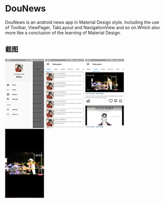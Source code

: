 # DouNews
DouNews is an android news app in Material Design style. Including the use of Toolbar, ViewPager, TabLayout and NavigationView and so on.Which also more like a conclusion of the learning of Material Design.

## 截图

<img src="https://github.com/SteveJChao/DouNews/blob/master/screenshot/drawer.png" width="25%" height="25%" />
<img src="https://github.com/SteveJChao/DouNews/blob/master/screenshot/list.png" width="25%" height="25%" />
<img src="https://github.com/SteveJChao/DouNews/blob/master/screenshot/video2.png" width="25%" height="25%" />
<img src="https://github.com/SteveJChao/DouNews/blob/master/screenshot/video.png" width="25%" height="25%" />
